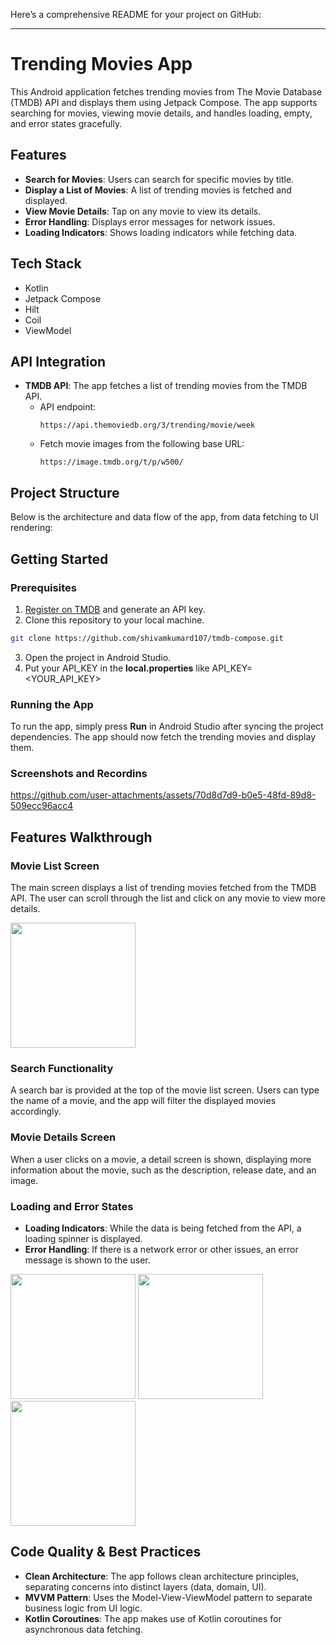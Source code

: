 Here’s a comprehensive README for your project on GitHub:

---

# Trending Movies App

This Android application fetches trending movies from The Movie Database (TMDB) API and displays them using Jetpack Compose. The app supports searching for movies, viewing movie details, and handles loading, empty, and error states gracefully.

## Features

- **Search for Movies**: Users can search for specific movies by title.
- **Display a List of Movies**: A list of trending movies is fetched and displayed.
- **View Movie Details**: Tap on any movie to view its details.
- **Error Handling**: Displays error messages for network issues.
- **Loading Indicators**: Shows loading indicators while fetching data.

## Tech Stack

- Kotlin
- Jetpack Compose
- Hilt
- Coil
- ViewModel

## API Integration

- **TMDB API**: The app fetches a list of trending movies from the TMDB API.
   - API endpoint:
     ``` 
     https://api.themoviedb.org/3/trending/movie/week
     ```
   - Fetch movie images from the following base URL:
     ```
     https://image.tmdb.org/t/p/w500/
     ```

## Project Structure

Below is the architecture and data flow of the app, from data fetching to UI rendering:

## Getting Started

### Prerequisites

1. [Register on TMDB](https://www.themoviedb.org/) and generate an API key.
2. Clone this repository to your local machine.

```bash
git clone https://github.com/shivamkumard107/tmdb-compose.git
```

3. Open the project in Android Studio.
4. Put your API_KEY in the **local.properties** like API_KEY=<YOUR_API_KEY>

### Running the App

To run the app, simply press **Run** in Android Studio after syncing the project dependencies. The app should now fetch the trending movies and display them.

### Screenshots and Recordins

https://github.com/user-attachments/assets/70d8d7d9-b0e5-48fd-89d8-509ecc96acc4

## Features Walkthrough

### Movie List Screen

The main screen displays a list of trending movies fetched from the TMDB API. The user can scroll through the list and click on any movie to view more details.

<img src="https://github.com/user-attachments/assets/1766b6f9-4edb-47ea-bf36-1f5c310bdd0f" width="200" height="auto" />

### Search Functionality
A search bar is provided at the top of the movie list screen. Users can type the name of a movie, and the app will filter the displayed movies accordingly.

### Movie Details Screen
When a user clicks on a movie, a detail screen is shown, displaying more information about the movie, such as the description, release date, and an image.

### Loading and Error States

- **Loading Indicators**: While the data is being fetched from the API, a loading spinner is displayed.
- **Error Handling**: If there is a network error or other issues, an error message is shown to the user.

<img src="https://github.com/user-attachments/assets/bd0eed45-a862-4c4e-a925-282d7d58144e" width="200" height="auto" />

<img src="https://github.com/user-attachments/assets/004b0958-2eec-49bb-973e-39cb101bed9a" width="200" height="auto" />

<img src="https://github.com/user-attachments/assets/79e37866-3108-4f02-816e-375b47b02756" width="200" height="auto" />







## Code Quality & Best Practices

- **Clean Architecture**: The app follows clean architecture principles, separating concerns into distinct layers (data, domain, UI).
- **MVVM Pattern**: Uses the Model-View-ViewModel pattern to separate business logic from UI logic.
- **Kotlin Coroutines**: The app makes use of Kotlin coroutines for asynchronous data fetching.
